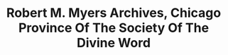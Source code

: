 ---
layout: repo
title: "Robert M. Myers Archives, Chicago Province Of The Society Of The Divine Word"
id: 15716
permalink: repos/15716/
---